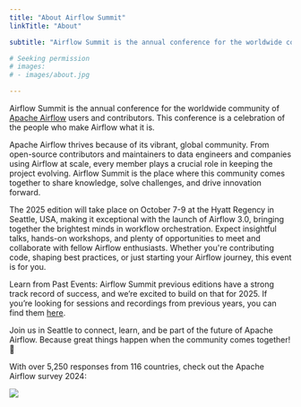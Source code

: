 ```yaml
---
title: "About Airflow Summit"
linkTitle: "About"

subtitle: "Airflow Summit is the annual conference for the worldwide community of Apache Airflow users and contributors."

# Seeking permission
# images:
# - images/about.jpg

---
```


Airflow Summit is the annual conference for the worldwide community of [Apache Airflow](https://airflow.apache.org/) users and contributors. This conference is a celebration of the people who make Airflow what it is.

Apache Airflow thrives because of its vibrant, global community. From open-source contributors and maintainers to data engineers and companies using Airflow at scale, every member plays a crucial role in keeping the project evolving. Airflow Summit is the place where this community comes together to share knowledge, solve challenges, and drive innovation forward.

The 2025 edition will take place on October 7-9 at the Hyatt Regency in Seattle, USA, making it exceptional with the launch of Airflow 3.0, bringing together the brightest minds in workflow orchestration. Expect insightful talks, hands-on workshops, and plenty of opportunities to meet and collaborate with fellow Airflow enthusiasts. Whether you're contributing code, shaping best practices, or just starting your Airflow journey, this event is for you.

Learn from Past Events: Airflow Summit previous editions have a strong track record of success, and we’re excited to build on that for 2025. If you’re looking for sessions and recordings from previous years, you can find them [here](/sessions/).

Join us in Seattle to connect, learn, and be part of the future of Apache Airflow. Because great things happen when the community comes together! 🚀

With over 5,250 responses from 116 countries, check out the Apache Airflow survey 2024:


<img src="/images/Airflow-Survey-2024-Results-v2.png" class="img-fluid mx-auto d-block mt-4" >

<br>
